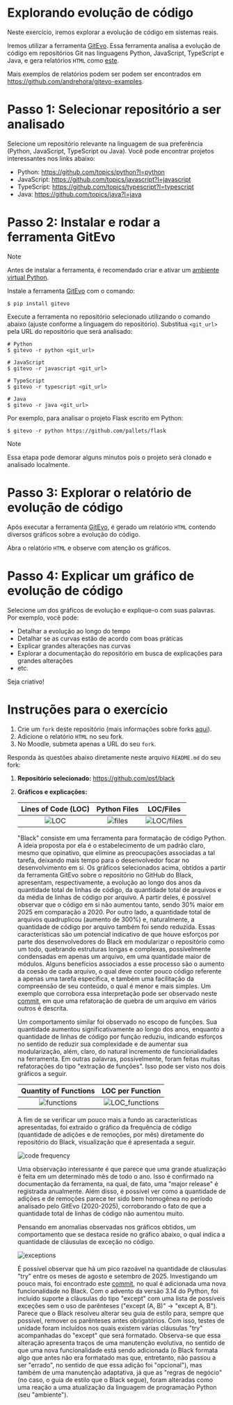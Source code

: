 # Explorando evolução de código

Neste exercício, iremos explorar a evolução de código em sistemas reais.

Iremos utilizar a ferramenta [GitEvo](https://github.com/andrehora/gitevo).
Essa ferramenta analisa a evolução de código em repositórios Git nas linguagens Python, JavaScript, TypeScript e Java, e gera relatórios `HTML` como [este](https://andrehora.github.io/gitevo-examples/python/pandas.html).

Mais exemplos de relatórios podem ser podem ser encontrados em https://github.com/andrehora/gitevo-examples.

# Passo 1: Selecionar repositório a ser analisado

Selecione um repositório relevante na linguagem de sua preferência (Python, JavaScript, TypeScript ou Java).
Você pode encontrar projetos interessantes nos links abaixo:

- Python: https://github.com/topics/python?l=python
- JavaScript: https://github.com/topics/javascript?l=javascript
- TypeScript: https://github.com/topics/typescript?l=typescript
- Java: https://github.com/topics/java?l=java

# Passo 2: Instalar e rodar a ferramenta GitEvo

> [!NOTE]
> Antes de instalar a ferramenta, é recomendado criar e ativar um [ambiente virtual Python](https://packaging.python.org/en/latest/guides/installing-using-pip-and-virtual-environments/#create-and-use-virtual-environments).

Instale a ferramenta [GitEvo](https://github.com/andrehora/gitevo) com o comando:

```
$ pip install gitevo
```

Execute a ferramenta no repositório selecionado utilizando o comando abaixo (ajuste conforme a linguagem do repositório).
Substitua `<git_url>` pela URL do repositório que será analisado:

```shell
# Python
$ gitevo -r python <git_url>

# JavaScript
$ gitevo -r javascript <git_url>

# TypeScript
$ gitevo -r typescript <git_url>

# Java
$ gitevo -r java <git_url>
```

Por exemplo, para analisar o projeto Flask escrito em Python:

```
$ gitevo -r python https://github.com/pallets/flask
```

> [!NOTE]
> Essa etapa pode demorar alguns minutos pois o projeto será clonado e analisado localmente.

# Passo 3: Explorar o relatório de evolução de código

Após executar a ferramenta [GitEvo](https://github.com/andrehora/gitevo), é gerado um relatório `HTML` contendo diversos gráficos sobre a evolução do código.

Abra o relatório `HTML` e observe com atenção os gráficos.

# Passo 4: Explicar um gráfico de evolução de código

Selecione um dos gráficos de evolução e explique-o com suas palavras.
Por exemplo, você pode:

- Detalhar a evolução ao longo do tempo
- Detalhar se as curvas estão de acordo com boas práticas
- Explicar grandes alterações nas curvas
- Explorar a documentação do repositório em busca de explicações para grandes alterações
- etc.

Seja criativo!

# Instruções para o exercício

1. Crie um `fork` deste repositório (mais informações sobre forks [aqui](https://docs.github.com/pt/pull-requests/collaborating-with-pull-requests/working-with-forks/fork-a-repo)).
2. Adicione o relatório `HTML` no seu fork.
3. No Moodle, submeta apenas a URL do seu `fork`.

Responda às questões abaixo diretamente neste arquivo `README.md` do seu fork:

1. **Repositório selecionado:** https://github.com/psf/black
2. **Gráficos e explicações:**

    Lines of Code (LOC)        |Python Files               |LOC/Files
    :-------------------------:|:-------------------------:|:-------------------------:
    ![LOC](graphs/LOC.png)     |![files](graphs/files.png) |![LOC/files](graphs/LOC_by_files.png)

    "Black" consiste em uma ferramenta para formatação de código Python. A ideia proposta por ela é o estabelecimento de um padrão claro, mesmo que opinativo, que elimine as preocupações associadas a tal tarefa, deixando mais tempo para o desenvolvedor focar no desenvolvimento em si. Os gráficos selecionados acima, obtidos a partir da ferramenta GitEvo sobre o repositório no GitHub do Black, apresentam, respectivamente, a evolução ao longo dos anos da quantidade total de linhas de código, da quantidade total de arquivos e da média de linhas de código por arquivo. A partir deles, é possível observar que o código em si não aumentou tanto, sendo 30% maior em 2025 em comparação a 2020. Por outro lado, a quantidade total de arquivos quadruplicou (aumento de 300%) e, naturalmente, a quantidade de código por arquivo também foi sendo reduzida. Essas características são um potencial indicativo de que houve esforços por parte dos desenvolvedores do Black em modularizar o repositório como um todo, quebrando estruturas longas e complexas, possivelmente condensadas em apenas um arquivo, em uma quantidade maior de módulos. Alguns benefícios associados a esse processo são o aumento da coesão de cada arquivo, o qual deve conter pouco código referente a apenas uma tarefa específica, e também uma facilitação da compreensão de seu conteúdo, o qual é menor e mais simples. Um exemplo que corrobora essa interpretação pode ser observado neste [commit](https://github.com/psf/black/pull/2206), em que uma refatoração de quebra de um arquivo em vários outros é descrita.
    
    Um comportamento similar foi observado no escopo de funções. Sua quantidade aumentou significativamente ao longo dos anos, enquanto a quantidade de linhas de código por função reduziu, indicando esforços no sentido de reduzir sua complexidade e de aumentar sua modularização, além, claro, do natural incremento de funcionalidades na ferramenta. Em outras palavras, possivelmente, foram feitas muitas refatorações do tipo "extração de funções". Isso pode ser visto nos dois gráficos a seguir.

    Quantity of Functions                  | LOC per Function
    :-------------------------------------:|:-----------------------------------------:
    ![functions](graphs/functions.png)     |![LOC_functions](graphs/LOC_functions.png)

    A fim de se verificar um pouco mais a fundo as características apresentadas, foi extraído o gráfico da frequência de código (quantidade de adições e de remoções, por mês) diretamente do repositório do Black, visualização que é apresentada a seguir.

    ![code frequency](graphs/code_frequency.png)

    Uma observação interessante é que parece que uma grande atualização é feita em um determinado mês de todo o ano. Isso é confirmado na documentação da ferramenta, na qual, de fato, uma "major release" é registrada anualmente. Além disso, é possível ver como a quantidade de adições e de remoções parece ter sido bem homogênea no período analisado pelo GitEvo (2020-2025), corroborando o fato de que a quantidade total de linhas de código não aumentou muito.

    Pensando em anomalias observadas nos gráficos obtidos, um comportamento que se destaca reside no gráfico abaixo, o qual indica a quantidade de cláusulas de exceção no código.

    ![exceptions](graphs/exceptions.png)

    É possível observar que há um pico razoável na quantidade de cláusulas "try" entre os meses de agosto e setembro de 2025. Investigando um pouco mais, foi encontrado este [commit](https://github.com/psf/black/commit/dd937dcc7e6fd260c87868ed044a29042056cb00#diff-2973382fe4c3e015662c637888f3b2d4b496744e4cf9e03d390f7cd5f77bc99f), no qual é adicionada uma nova funcionalidade no Black. Com o advento da versão 3.14 do Python, foi incluído suporte a cláusulas do tipo "except" com uma lista de possíveis exceções sem o uso de parênteses ("except (A, B)" -> "except A, B"). Parece que o Black resolveu alterar seu guia de estilo para, sempre que possível, remover os parênteses antes obrigatórios. Com isso, testes de unidade foram incluídos nos quais existem várias cláusulas "try" acompanhadas do "except" que será formatado. Observa-se que essa alteração apresenta traços de uma manutenção evolutiva, no sentido de que uma nova funcionalidade está sendo adicionada (o Black formata algo que antes não era formatado mas que, entretanto, não passou a ser "errado", no sentido de que essa adição foi "opcional"), mas também de uma manutenção adaptativa, já que as "regras de negócio" (no caso, o guia de estilo que o Black segue), foram alteradas como uma reação a uma atualização da linguagem de programação Python (seu "ambiente").